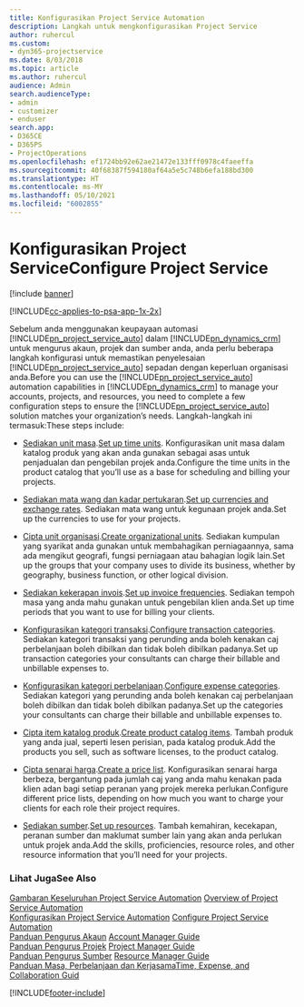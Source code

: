 ```yaml
---
title: Konfigurasikan Project Service Automation
description: Langkah untuk mengkonfigurasikan Project Service
author: ruhercul
ms.custom:
- dyn365-projectservice
ms.date: 8/03/2018
ms.topic: article
ms.author: ruhercul
audience: Admin
search.audienceType:
- admin
- customizer
- enduser
search.app:
- D365CE
- D365PS
- ProjectOperations
ms.openlocfilehash: ef1724bb92e62ae21472e133fff0978c4faeeffa
ms.sourcegitcommit: 40f68387f594180af64a5e5c748b6efa188bd300
ms.translationtype: HT
ms.contentlocale: ms-MY
ms.lasthandoff: 05/10/2021
ms.locfileid: "6002855"
---
```

# <a name="configure-project-service"></a><span data-ttu-id="d7a9b-103">Konfigurasikan Project Service</span><span class="sxs-lookup"><span data-stu-id="d7a9b-103">Configure Project Service</span></span>

[!include [banner](../includes/psa-now-project-operations.md)]

[!INCLUDE[cc-applies-to-psa-app-1x-2x](../includes/cc-applies-to-psa-app-1x-2x.md)]

<span data-ttu-id="d7a9b-104">Sebelum anda menggunakan keupayaan automasi [!INCLUDE[pn_project_service_auto](../includes/pn-project-service-auto.md)] dalam [!INCLUDE[pn_dynamics_crm](../includes/pn-dynamics-crm.md)] untuk mengurus akaun, projek dan sumber anda, anda perlu beberapa langkah konfigurasi untuk memastikan penyelesaian [!INCLUDE[pn_project_service_auto](../includes/pn-project-service-auto.md)] sepadan dengan keperluan organisasi anda.</span><span class="sxs-lookup"><span data-stu-id="d7a9b-104">Before you can use the [!INCLUDE[pn_project_service_auto](../includes/pn-project-service-auto.md)] automation capabilities in [!INCLUDE[pn_dynamics_crm](../includes/pn-dynamics-crm.md)] to manage your accounts, projects, and resources, you need to complete a few configuration steps to ensure the [!INCLUDE[pn_project_service_auto](../includes/pn-project-service-auto.md)] solution matches your organization’s needs.</span></span> <span data-ttu-id="d7a9b-105">Langkah-langkah ini termasuk:</span><span class="sxs-lookup"><span data-stu-id="d7a9b-105">These steps include:</span></span>  
  
-   <span data-ttu-id="d7a9b-106">[Sediakan unit masa](../psa/set-up-time-units.md).</span><span class="sxs-lookup"><span data-stu-id="d7a9b-106">[Set up time units](../psa/set-up-time-units.md).</span></span> <span data-ttu-id="d7a9b-107">Konfigurasikan unit masa dalam katalog produk yang akan anda gunakan sebagai asas untuk penjadualan dan pengebilan projek anda.</span><span class="sxs-lookup"><span data-stu-id="d7a9b-107">Configure the time units in the product catalog that you’ll use as a base for scheduling and billing your projects.</span></span>  
  
-   <span data-ttu-id="d7a9b-108">[Sediakan mata wang dan kadar pertukaran](../psa/set-up-currencies-exchange-rates.md).</span><span class="sxs-lookup"><span data-stu-id="d7a9b-108">[Set up currencies and exchange rates](../psa/set-up-currencies-exchange-rates.md).</span></span> <span data-ttu-id="d7a9b-109">Sediakan mata wang untuk kegunaan projek anda.</span><span class="sxs-lookup"><span data-stu-id="d7a9b-109">Set up the currencies to use for your projects.</span></span>  
  
-   <span data-ttu-id="d7a9b-110">[Cipta unit organisasi](../psa/create-organizational-units.md).</span><span class="sxs-lookup"><span data-stu-id="d7a9b-110">[Create organizational units](../psa/create-organizational-units.md).</span></span> <span data-ttu-id="d7a9b-111">Sediakan kumpulan yang syarikat anda gunakan untuk membahagikan perniagaannya, sama ada mengikut geografi, fungsi perniagaan atau bahagian logik lain.</span><span class="sxs-lookup"><span data-stu-id="d7a9b-111">Set up the groups that your company uses to divide its business, whether by geography, business function, or other logical division.</span></span>  
  
-   <span data-ttu-id="d7a9b-112">[Sediakan kekerapan invois](../psa/set-up-invoice-frequencies.md).</span><span class="sxs-lookup"><span data-stu-id="d7a9b-112">[Set up invoice frequencies](../psa/set-up-invoice-frequencies.md).</span></span> <span data-ttu-id="d7a9b-113">Sediakan tempoh masa yang anda mahu gunakan untuk pengebilan klien anda.</span><span class="sxs-lookup"><span data-stu-id="d7a9b-113">Set up time periods that you want to use for billing your clients.</span></span>  
  
-   <span data-ttu-id="d7a9b-114">[Konfigurasikan kategori transaksi](../psa/configure-transaction-categories.md).</span><span class="sxs-lookup"><span data-stu-id="d7a9b-114">[Configure transaction categories](../psa/configure-transaction-categories.md).</span></span> <span data-ttu-id="d7a9b-115">Sediakan kategori transaksi yang perunding anda boleh kenakan caj perbelanjaan boleh dibilkan dan tidak boleh dibilkan padanya.</span><span class="sxs-lookup"><span data-stu-id="d7a9b-115">Set up transaction categories your consultants can charge their billable and unbillable expenses to.</span></span>  
  
-   <span data-ttu-id="d7a9b-116">[Konfigurasikan kategori perbelanjaan](../psa/configure-expense-categories.md).</span><span class="sxs-lookup"><span data-stu-id="d7a9b-116">[Configure expense categories](../psa/configure-expense-categories.md).</span></span> <span data-ttu-id="d7a9b-117">Sediakan kategori yang perunding anda boleh kenakan caj perbelanjaan boleh dibilkan dan tidak boleh dibilkan padanya.</span><span class="sxs-lookup"><span data-stu-id="d7a9b-117">Set up the categories your consultants can charge their billable and unbillable expenses to.</span></span>  
  
-   <span data-ttu-id="d7a9b-118">[Cipta item katalog produk](../psa/create-product-catalog-items.md).</span><span class="sxs-lookup"><span data-stu-id="d7a9b-118">[Create product catalog items](../psa/create-product-catalog-items.md).</span></span> <span data-ttu-id="d7a9b-119">Tambah produk yang anda jual, seperti lesen perisian, pada katalog produk.</span><span class="sxs-lookup"><span data-stu-id="d7a9b-119">Add the products you sell, such as software licenses, to the product catalog.</span></span>  
  
-   <span data-ttu-id="d7a9b-120">[Cipta senarai harga](../psa/create-price-list.md).</span><span class="sxs-lookup"><span data-stu-id="d7a9b-120">[Create a price list](../psa/create-price-list.md).</span></span> <span data-ttu-id="d7a9b-121">Konfigurasikan senarai harga berbeza, bergantung pada jumlah caj yang anda mahu kenakan pada klien adan bagi setiap peranan yang projek mereka perlukan.</span><span class="sxs-lookup"><span data-stu-id="d7a9b-121">Configure different price lists, depending on how much you want to charge your clients for each role their project requires.</span></span>  
  
-   <span data-ttu-id="d7a9b-122">[Sediakan sumber](../psa/set-up-resources.md).</span><span class="sxs-lookup"><span data-stu-id="d7a9b-122">[Set up resources](../psa/set-up-resources.md).</span></span> <span data-ttu-id="d7a9b-123">Tambah kemahiran, kecekapan, peranan sumber dan maklumat sumber lain yang akan anda perlukan untuk projek anda.</span><span class="sxs-lookup"><span data-stu-id="d7a9b-123">Add the skills, proficiencies, resource roles, and other resource information that you’ll need for your projects.</span></span>  
  
### <a name="see-also"></a><span data-ttu-id="d7a9b-124">Lihat Juga</span><span class="sxs-lookup"><span data-stu-id="d7a9b-124">See Also</span></span>  
 <span data-ttu-id="d7a9b-125">[Gambaran Keseluruhan Project Service Automation](../psa/overview.md) </span><span class="sxs-lookup"><span data-stu-id="d7a9b-125">[Overview of Project Service Automation](../psa/overview.md) </span></span>  
 <span data-ttu-id="d7a9b-126">[Konfigurasikan Project Service Automation](../psa/configure.md) </span><span class="sxs-lookup"><span data-stu-id="d7a9b-126">[Configure Project Service Automation](../psa/configure.md) </span></span>  
 <span data-ttu-id="d7a9b-127">[Panduan Pengurus Akaun](../psa/account-manager-guide.md) </span><span class="sxs-lookup"><span data-stu-id="d7a9b-127">[Account Manager Guide](../psa/account-manager-guide.md) </span></span>  
 <span data-ttu-id="d7a9b-128">[Panduan Pengurus Projek](../psa/project-manager-guide.md) </span><span class="sxs-lookup"><span data-stu-id="d7a9b-128">[Project Manager Guide](../psa/project-manager-guide.md) </span></span>  
 <span data-ttu-id="d7a9b-129">[Panduan Pengurus Sumber](../psa/resource-manager-guide.md) </span><span class="sxs-lookup"><span data-stu-id="d7a9b-129">[Resource Manager Guide](../psa/resource-manager-guide.md) </span></span>  
 [<span data-ttu-id="d7a9b-130">Panduan Masa, Perbelanjaan dan Kerjasama</span><span class="sxs-lookup"><span data-stu-id="d7a9b-130">Time, Expense, and Collaboration Guid</span></span>](../psa/time-expense-collaboration-guide.md)


[!INCLUDE[footer-include](../includes/footer-banner.md)]